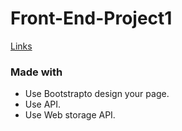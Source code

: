 # Front-End-Project1

[Links](https://faisalms.github.io/Front-End-Project1/)

### Made with

- Use Bootstrapto design your page.
- Use API.
- Use Web storage API.
